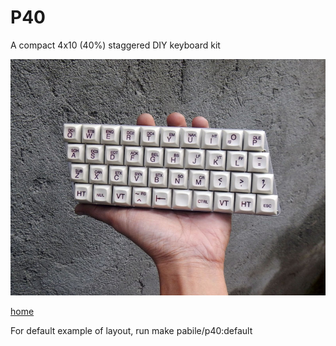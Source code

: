 # P40 

A compact 4x10 (40%) staggered DIY keyboard kit

![prototype photo1](https://github.com/pabile/Pabile40/blob/master/_bak/web-DSCN9033.jpg)

[home](https://pabileonline.blogspot.com/search/label/pabile40)

For default example of layout, run
    make pabile/p40:default
